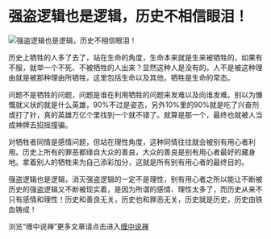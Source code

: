 强盗逻辑也是逻辑，历史不相信眼泪！
====





![强盗逻辑也是逻辑，历史不相信眼泪！](http://simg.sinajs.cn/blog7style/images/common/sg_trans.gif)





历史上牺牲的人多了去了，站在生命的角度，生命本来就是生来被牺牲的，如果有不服，就举一个不死、不被牺牲的人出来？显然这种人是没有的。人不是被这种理由就是被那种理由所牺牲，这里包括生命以及其他，牺牲是生命的常态。

问题不是牺牲的问题，问题是谁在利用牺牲的问题来发难以及向谁发难。别以为慷慨就义状的就是什么英雄，90%不过是姿态，另外10%里的90%就是吃了兴奋剂或打了针，真的英雄万亿个里找到一个就不错了。就算是那一个，最终也就被人当成神牌去招摇撞骗。

对牺牲者同情是感情问题，但站在理性角度，这种同情往往就会被别有用心者利用。历史上所有的罪恶都缘自大众的善良，大众的善良是别有用心者最好的藏身地。拿着别人的牺牲来为自己添彩加分，这就是所有别有用心者的最终目的。


强盗逻辑也是逻辑，消灭强盗逻辑的一定不是理性，别有用心者之所以能让不断被历史的强盗逻辑又不断被现实着，是因为所谓的感情、理性太多了，而历史从来不只有感情和理性！历史和善良无关，历史也和罪恶无关，历史就是历史，历史由铁血铸成！

浏览“缠中说禅”更多文章请点击进入[缠中说禅](http://blog.sina.com.cn/m/chzhshch)
